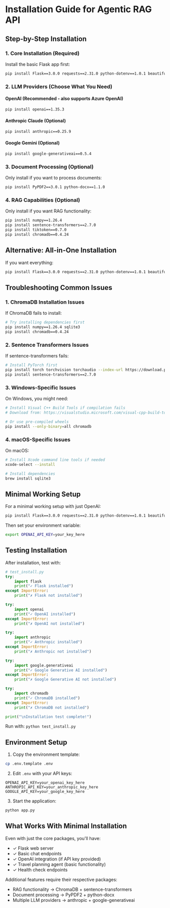 # Installation Guide for Agentic RAG API

## Step-by-Step Installation

### 1. Core Installation (Required)
Install the basic Flask app first:

```bash
pip install Flask==3.0.0 requests==2.31.0 python-dotenv==1.0.1 beautifulsoup4==4.12.2
```

### 2. LLM Providers (Choose What You Need)

#### OpenAI (Recommended - also supports Azure OpenAI)
```bash
pip install openai==1.35.3
```

#### Anthropic Claude (Optional)
```bash
pip install anthropic==0.25.9
```

#### Google Gemini (Optional)
```bash
pip install google-generativeai==0.5.4
```

### 3. Document Processing (Optional)
Only install if you want to process documents:

```bash
pip install PyPDF2==3.0.1 python-docx==1.1.0
```

### 4. RAG Capabilities (Optional)
Only install if you want RAG functionality:

```bash
pip install numpy==1.26.4
pip install sentence-transformers==2.7.0
pip install tiktoken==0.7.0
pip install chromadb==0.4.24
```

## Alternative: All-in-One Installation

If you want everything:

```bash
pip install Flask==3.0.0 requests==2.31.0 python-dotenv==1.0.1 beautifulsoup4==4.12.2 openai==1.35.3 anthropic==0.25.9 google-generativeai==0.5.4 PyPDF2==3.0.1 python-docx==1.1.0 numpy==1.26.4 sentence-transformers==2.7.0 tiktoken==0.7.0 chromadb==0.4.24
```

## Troubleshooting Common Issues

### 1. ChromaDB Installation Issues
If ChromaDB fails to install:
```bash
# Try installing dependencies first
pip install numpy==1.26.4 sqlite3
pip install chromadb==0.4.24
```

### 2. Sentence Transformers Issues
If sentence-transformers fails:
```bash
# Install PyTorch first
pip install torch torchvision torchaudio --index-url https://download.pytorch.org/whl/cpu
pip install sentence-transformers==2.7.0
```

### 3. Windows-Specific Issues
On Windows, you might need:
```bash
# Install Visual C++ Build Tools if compilation fails
# Download from: https://visualstudio.microsoft.com/visual-cpp-build-tools/

# Or use pre-compiled wheels
pip install --only-binary=all chromadb
```

### 4. macOS-Specific Issues
On macOS:
```bash
# Install Xcode command line tools if needed
xcode-select --install

# Install dependencies
brew install sqlite3
```

## Minimal Working Setup

For a minimal working setup with just OpenAI:

```bash
pip install Flask==3.0.0 requests==2.31.0 python-dotenv==1.0.1 beautifulsoup4==4.12.2 openai==1.35.3
```

Then set your environment variable:
```bash
export OPENAI_API_KEY=your_key_here
```

## Testing Installation

After installation, test with:

```python
# test_install.py
try:
    import flask
    print("✓ Flask installed")
except ImportError:
    print("✗ Flask not installed")

try:
    import openai
    print("✓ OpenAI installed")
except ImportError:
    print("✗ OpenAI not installed")

try:
    import anthropic
    print("✓ Anthropic installed")
except ImportError:
    print("✗ Anthropic not installed")

try:
    import google.generativeai
    print("✓ Google Generative AI installed")
except ImportError:
    print("✗ Google Generative AI not installed")

try:
    import chromadb
    print("✓ ChromaDB installed")
except ImportError:
    print("✗ ChromaDB not installed")

print("\nInstallation test complete!")
```

Run with: `python test_install.py`

## Environment Setup

1. Copy the environment template:
```bash
cp .env.template .env
```

2. Edit `.env` with your API keys:
```env
OPENAI_API_KEY=your_openai_key_here
ANTHROPIC_API_KEY=your_anthropic_key_here
GOOGLE_API_KEY=your_google_key_here
```

3. Start the application:
```bash
python app.py
```

## What Works With Minimal Installation

Even with just the core packages, you'll have:
- ✓ Flask web server
- ✓ Basic chat endpoints 
- ✓ OpenAI integration (if API key provided)
- ✓ Travel planning agent (basic functionality)
- ✓ Health check endpoints

Additional features require their respective packages:
- RAG functionality → ChromaDB + sentence-transformers
- Document processing → PyPDF2 + python-docx
- Multiple LLM providers → anthropic + google-generativeai
